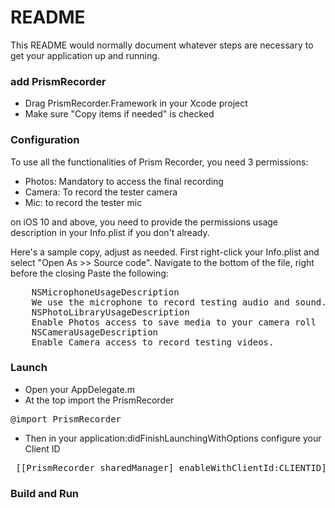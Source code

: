 # README #

This README would normally document whatever steps are necessary to get your application up and running.

### add PrismRecorder ###

* Drag PrismRecorder.Framework in your Xcode project
* Make sure "Copy items if needed" is checked


### Configuration ###

To use all the functionalities of Prism Recorder, you need 3 permissions:

* Photos: Mandatory to access the final recording
* Camera: To record the tester camera
* Mic: to record the tester mic

on iOS 10 and above, you need to provide the permissions usage description in your Info.plist if you don't already.

Here's a sample copy, adjust as needed.
First right-click your Info.plist and select "Open As >> Source code".
Navigate to the bottom of the file, right before the closing </dict>
Paste the following:

<pre>
    <key>NSMicrophoneUsageDescription</key>
    <string>We use the microphone to record testing audio and sound. Audio is muted if permission isn't granted.</string>
    <key>NSPhotoLibraryUsageDescription</key>
    <string>Enable Photos access to save media to your camera roll</string>
    <key>NSCameraUsageDescription</key>
    <string>Enable Camera access to record testing videos.</string>
</pre>

### Launch ###

* Open your AppDelegate.m
* At the top import the PrismRecorder

<pre>@import PrismRecorder</pre>

* Then in your application:didFinishLaunchingWithOptions configure your Client ID 

<pre> [[PrismRecorder sharedManager] enableWithClientId:CLIENTID];
</pre>

### Build and Run ###